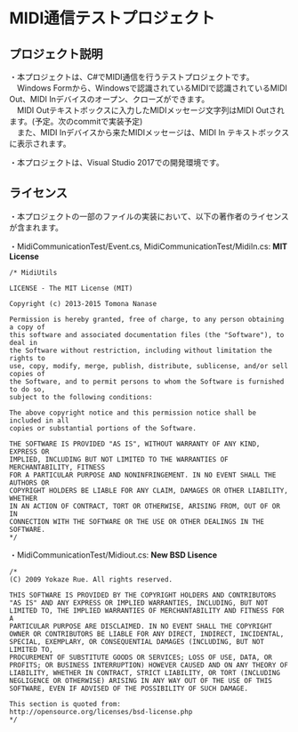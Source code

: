# MIDI通信テストプロジェクト

<h2> プロジェクト説明 </h2>
・本プロジェクトは、C#でMIDI通信を行うテストプロジェクトです。
　Windows Formから、Windowsで認識されているMIDIで認識されているMIDI Out、MIDI Inデバイスのオープン、クローズができます。<br>
　MIDI Outテキストボックスに入力したMIDIメッセージ文字列はMIDI Outされます。(予定。次のcommitで実装予定)<br>
　また、MIDI Inデバイスから来たMIDIメッセージは、MIDI In テキストボックスに表示されます。<br>

・本プロジェクトは、Visual Studio 2017での開発環境です。

<h2> ライセンス </h2>
・本プロジェクトの一部のファイルの実装において、以下の著作者のライセンスが含まれます。

・MidiCommunicationTest/Event.cs, MidiCommunicationTest/MidiIn.cs: <b>MIT License</b>
	
	/* MidiUtils
	
	LICENSE - The MIT License (MIT)
	
	Copyright (c) 2013-2015 Tomona Nanase
	
	Permission is hereby granted, free of charge, to any person obtaining a copy of
	this software and associated documentation files (the "Software"), to deal in
	the Software without restriction, including without limitation the rights to
	use, copy, modify, merge, publish, distribute, sublicense, and/or sell copies of
	the Software, and to permit persons to whom the Software is furnished to do so,
	subject to the following conditions:
	
	The above copyright notice and this permission notice shall be included in all
	copies or substantial portions of the Software.
	
	THE SOFTWARE IS PROVIDED "AS IS", WITHOUT WARRANTY OF ANY KIND, EXPRESS OR
	IMPLIED, INCLUDING BUT NOT LIMITED TO THE WARRANTIES OF MERCHANTABILITY, FITNESS
	FOR A PARTICULAR PURPOSE AND NONINFRINGEMENT. IN NO EVENT SHALL THE AUTHORS OR
	COPYRIGHT HOLDERS BE LIABLE FOR ANY CLAIM, DAMAGES OR OTHER LIABILITY, WHETHER
	IN AN ACTION OF CONTRACT, TORT OR OTHERWISE, ARISING FROM, OUT OF OR IN
	CONNECTION WITH THE SOFTWARE OR THE USE OR OTHER DEALINGS IN THE SOFTWARE.
	*/
 
・MidiCommunicationTest/Midiout.cs: <b>New BSD Lisence</b>
	
	/*
	(C) 2009 Yokaze Rue. All rights reserved.

    THIS SOFTWARE IS PROVIDED BY THE COPYRIGHT HOLDERS AND CONTRIBUTORS "AS IS" AND ANY EXPRESS OR IMPLIED WARRANTIES, INCLUDING, BUT NOT LIMITED TO, THE IMPLIED WARRANTIES OF MERCHANTABILITY AND FITNESS FOR A 
	PARTICULAR PURPOSE ARE DISCLAIMED. IN NO EVENT SHALL THE COPYRIGHT OWNER OR CONTRIBUTORS BE LIABLE FOR ANY DIRECT, INDIRECT, INCIDENTAL, SPECIAL, EXEMPLARY, OR CONSEQUENTIAL DAMAGES (INCLUDING, BUT NOT LIMITED TO, 
	PROCUREMENT OF SUBSTITUTE GOODS OR SERVICES; LOSS OF USE, DATA, OR PROFITS; OR BUSINESS INTERRUPTION) HOWEVER CAUSED AND ON ANY THEORY OF LIABILITY, WHETHER IN CONTRACT, STRICT LIABILITY, OR TORT (INCLUDING 
	NEGLIGENCE OR OTHERWISE) ARISING IN ANY WAY OUT OF THE USE OF THIS SOFTWARE, EVEN IF ADVISED OF THE POSSIBILITY OF SUCH DAMAGE.

    This section is quoted from:
    http://opensource.org/licenses/bsd-license.php
	*/